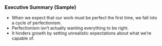 ### Executive Summary (Sample)
- When we expect that our work must be perfect the first time, we fall into a cycle of perfectionism.
- Perfectionism isn’t actually wanting everything to be right.
- It hinders growth by setting unrealistic expectations about what we’re capable of.
